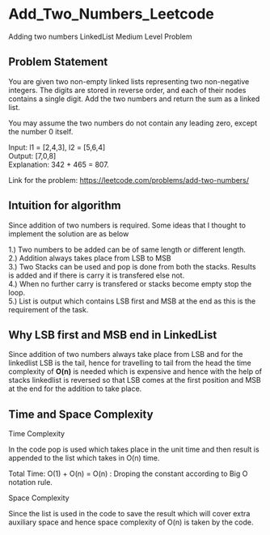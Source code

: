# Add_Two_Numbers_Leetcode
Adding two numbers LinkedList Medium Level Problem  

## Problem Statement     
You are given two non-empty linked lists representing two non-negative integers. The digits are stored in reverse order, and each of their nodes contains a single digit. Add the two numbers and return the sum as a linked list.   

You may assume the two numbers do not contain any leading zero, except the number 0 itself.  

Input: l1 = [2,4,3], l2 = [5,6,4]  
Output: [7,0,8]  
Explanation: 342 + 465 = 807.      

Link for the problem:  https://leetcode.com/problems/add-two-numbers/ 

## Intuition for  algorithm  
Since addition of two numbers is required. Some ideas that I thought to implement the solution are as below  

1.) Two numbers to be added can be of same length or different length.  
2.) Addition always takes place from LSB to MSB  
3.) Two Stacks can be used and pop is done from both the stacks. Results is added and if there is carry it is transfered else not.    
4.) When no further carry is transfered or stacks become empty stop the loop.  
5.) List is output which contains LSB first and MSB at the end as this is the requirement of the task.   

## Why LSB first and MSB end in LinkedList  

Since addition of two numbers always take place from LSB and for the linkedlist LSB is the tail, hence for travelling to tail from the head the time
complexity of **O(n)** is needed which is expensive and hence with the help of stacks linkedlist is reversed so that LSB comes at the first position and MSB at the end for the addition to take place. 

## Time and Space Complexity  

Time Complexity

In the code pop is used which takes place in the unit time and then result is appended to the list which takes in O(n) time.  

Total Time: O(1) + O(n) =  O(n) : Droping the constant according to Big O notation rule.  

Space Complexity  

Since the list is used in the code to save the result which will cover extra auxiliary space and hence space complexity of O(n) is taken by the code.
  

